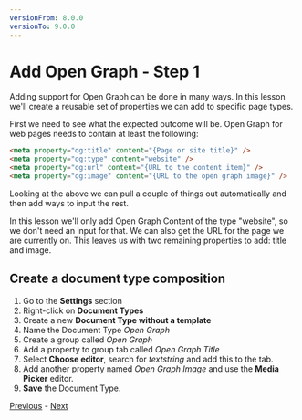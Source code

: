 ```yaml
---
versionFrom: 8.0.0
versionTo: 9.0.0
---
```


# Add Open Graph - Step 1

Adding support for Open Graph can be done in many ways. In this lesson we'll create a reusable set of properties we can add to specific page types.

First we need to see what the expected outcome will be. Open Graph for web pages needs to contain at least the following:

```html
<meta property="og:title" content="{Page or site title}" />
<meta property="og:type" content="website" />
<meta property="og:url" content="{URL to the content item}" />
<meta property="og:image" content="{URL to the open graph image}" />
```

Looking at the above we can pull a couple of things out automatically and then add ways to input the rest.

In this lesson we'll only add Open Graph Content of the type "website", so we don't need an input for that. We can also get the URL for the page we are currently on. This leaves us with two remaining properties to add: title and image.

## Create a document type composition

1. Go to the **Settings** section
2. Right-click on **Document Types**
3. Create a new **Document Type without a template**
4. Name the Document Type *Open Graph*
5. Create a group called *Open Graph*
6. Add a property to group tab called *Open Graph Title*
7. Select **Choose editor**, search for *textstring* and add this to the tab.
8. Add another property named *Open Graph Image* and use the **Media Picker** editor.
9. **Save** the Document Type.

[Previous](index.md) - [Next](step-2.md)
